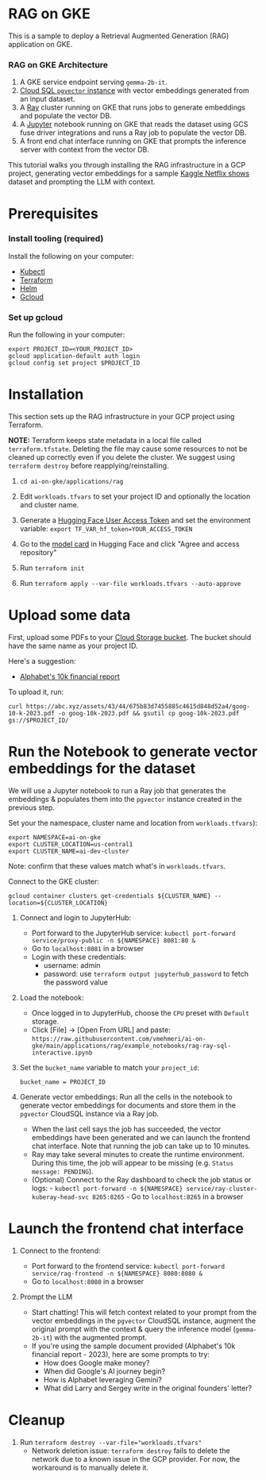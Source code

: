 # RAG on GKE

This is a sample to deploy a Retrieval Augmented Generation (RAG) application on GKE. 

### RAG on GKE Architecture
1. A GKE service endpoint serving `gemma-2b-it`.
2. [Cloud SQL `pgvector` instance](https://github.com/pgvector/pgvector) with vector embeddings generated from an input dataset.
3. A [Ray](https://docs.ray.io/en/latest/ray-overview/getting-started.html) cluster running on GKE that runs jobs to generate embeddings and populate the vector DB.
5. A [Jupyter](https://docs.jupyter.org/en/latest/) notebook running on GKE that reads the dataset using GCS fuse driver integrations and runs a Ray job to populate the vector DB.
3. A front end chat interface running on GKE that prompts the inference server with context from the vector DB.

This tutorial walks you through installing the RAG infrastructure in a GCP project, generating vector embeddings for a sample [Kaggle Netflix shows](https://www.kaggle.com/datasets/shivamb/netflix-shows) dataset and prompting the LLM with context.

# Prerequisites

### Install tooling (required)

Install the following on your computer:
* [Kubectl](https://kubernetes.io/docs/tasks/tools/#kubectl)
* [Terraform](https://developer.hashicorp.com/terraform/tutorials/aws-get-started/install-cli)
* [Helm](https://helm.sh/docs/intro/install/)
* [Gcloud](https://cloud.google.com/sdk/docs/install)

### Set up gcloud
Run the following in your computer:

```
export PROJECT_ID=<YOUR_PROJECT_ID>
gcloud application-default auth login
gcloud config set project $PROJECT_ID
``` 

# Installation

This section sets up the RAG infrastructure in your GCP project using Terraform.

**NOTE:** Terraform keeps state metadata in a local file called `terraform.tfstate`. Deleting the file may cause some resources to not be cleaned up correctly even if you delete the cluster. We suggest using `terraform destroy` before reapplying/reinstalling.

1. `cd ai-on-gke/applications/rag`

2. Edit `workloads.tfvars` to set your project ID and optionally the location and cluster name. 

3. Generate a [Hugging Face User Access Token](https://huggingface.co/settings/tokens) and set the environment variable: `export TF_VAR_hf_token=YOUR_ACCESS_TOKEN`
   
4. Go to the [model card](https://huggingface.co/mistralai/Mistral-7B-Instruct-v0.1) in Hugging Face and click "Agree and access repository"

5. Run `terraform init`

6. Run `terraform apply --var-file workloads.tfvars --auto-approve`


# Upload some data
First, upload some PDFs to your [Cloud Storage bucket](https://console.cloud.google.com/storage/browser). The bucket should have the same name as your project ID.

Here's a suggestion:
* [Alphabet's 10k financial report](https://abc.xyz/assets/43/44/675b83d7455885c4615d848d52a4/goog-10-k-2023.pdf)

To upload it, run:
```
curl https://abc.xyz/assets/43/44/675b83d7455885c4615d848d52a4/goog-10-k-2023.pdf -o goog-10k-2023.pdf && gsutil cp goog-10k-2023.pdf gs://$PROJECT_ID/
```

# Run the Notebook to generate vector embeddings for the dataset

We will use a Jupyter notebook to run a Ray job that generates the embeddings & populates them into the `pgvector` instance created in the previous step.

Set your the namespace, cluster name and location from `workloads.tfvars`):

```
export NAMESPACE=ai-on-gke
export CLUSTER_LOCATION=us-central1
export CLUSTER_NAME=ai-dev-cluster
```

Note: confirm that these values match what's in `workloads.tfvars`.

Connect to the GKE cluster:

```
gcloud container clusters get-credentials ${CLUSTER_NAME} --location=${CLUSTER_LOCATION}
```

1. Connect and login to JupyterHub:
     - Port forward to the JupyterHub service: `kubectl port-forward service/proxy-public -n ${NAMESPACE} 8081:80 &`
     - Go to `localhost:8081` in a browser
     - Login with these credentials:
         * username: admin
         * password: use `terraform output jupyterhub_password` to fetch the password value
   

2. Load the notebook:
    - Once logged in to JupyterHub, choose the `CPU` preset with `Default` storage. 
    - Click [File] -> [Open From URL] and paste: `https://raw.githubusercontent.com/vmehmeri/ai-on-gke/main/applications/rag/example_notebooks/rag-ray-sql-interactive.ipynb`

3. Set the `bucket_name` variable to match your `project_id`:
   
   ``` bucket_name = PROJECT_ID ``` 

4. Generate vector embeddings: Run all the cells in the notebook to generate vector embeddings for documents and store them in the `pgvector` CloudSQL instance via a Ray job.
    * When the last cell says the job has succeeded, the vector embeddings have been generated and we can launch the frontend chat interface. Note that running the job can take up to 10 minutes.
    * Ray may take several minutes to create the runtime environment. During this time, the job will appear to be missing (e.g. `Status message: PENDING`).
    * (Optional) Connect to the Ray dashboard to check the job status or logs:
          - `kubectl port-forward -n ${NAMESPACE} service/ray-cluster-kuberay-head-svc 8265:8265`
          - Go to `localhost:8265` in a browser
        
# Launch the frontend chat interface

1. Connect to the frontend:
     - Port forward to the frontend service: `kubectl port-forward service/rag-frontend -n ${NAMESPACE} 8080:8080 &`
     - Go to `localhost:8080` in a browser
   
2. Prompt the LLM
    * Start chatting! This will fetch context related to your prompt from the vector embeddings in the `pgvector` CloudSQL instance, augment the original prompt with the context & query the inference model (`gemma-2b-it`) with the augmented prompt.
    * If you're using the sample document provided (Alphabet's 10k financial report - 2023), here are some prompts to try:
      * How does Google make money?
      * When did Google's AI journey begin?
      * How is Alphabet leveraging Gemini?
      * What did Larry and Sergey write in the original founders' letter?


# Cleanup

1. Run `terraform destroy --var-file="workloads.tfvars"`
    - Network deletion issue: `terraform destroy` fails to delete the network due to a known issue in the GCP provider. For now, the workaround is to manually delete it.

